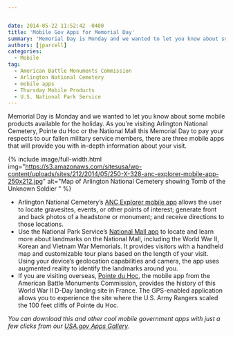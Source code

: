 ```yaml
---


date: 2014-05-22 11:52:42 -0400
title: 'Mobile Gov Apps for Memorial Day'
summary: 'Memorial Day is Monday and we wanted to let you know about some mobile products available for the holiday. As you&amp;#8217;re visiting Arlington National Cemetery, Pointe du Hoc or the National Mall this Memorial Day to pay your respects to our fallen military service members, there are three mobile apps that will provide you with'
authors: [jparcell]
categories:
  - Mobile
tag:
  - American Battle Monuments Commission
  - Arlington National Cemetery
  - mobile apps
  - Thursday Mobile Products
  - U.S. National Park Service
---
```


Memorial Day is Monday and we wanted to let you know about some mobile products available for the holiday. As you&#8217;re visiting Arlington National Cemetery, Pointe du Hoc or the National Mall this Memorial Day to pay your respects to our fallen military service members, there are three mobile apps that will provide you with in-depth information about your visit.

{% include image/full-width.html img="https://s3.amazonaws.com/sitesusa/wp-content/uploads/sites/212/2014/05/250-X-328-anc-explorer-mobile-app-250x212.jpg" alt="Map of Arlington National Cemetery showing Tomb of the Unknown Soldier " %}


  * Arlington National Cemetery&#8217;s [ANC Explorer mobile app](http://www.arlingtoncemetery.mil/map/ancexplorer.aspx) allows the user to locate gravesites, events, or other points of interest; generate front and back photos of a headstone or monument; and receive directions to those locations.
  * Use the National Park Service&#8217;s [National Mall app](http://www.nps.gov/nama/photosmultimedia/app-page.htm) to locate and learn more about landmarks on the National Mall, including the World War II, Korean and Vietnam War Memorials. It provides visitors with a handheld map and customizable tour plans based on the length of your visit. Using your device’s geolocation capabilities and camera, the app uses augmented reality to identify the landmarks around you.
  * If you are visiting overseas, [Pointe du Hoc](http://www.abmc.gov/multimedia?field_monument_war_tid=All&type%5B%5D=mobile_app), the mobile app from the American Battle Monuments Commission, provides the history of this World War II D-Day landing site in France. The GPS-enabled application allows you to experience the site where the U.S. Army Rangers scaled the 100 feet cliffs of Pointe du Hoc.

_You can download this and other cool mobile government apps with just a few clicks from our [USA.gov Apps Gallery](http://apps.usa.gov/)_.